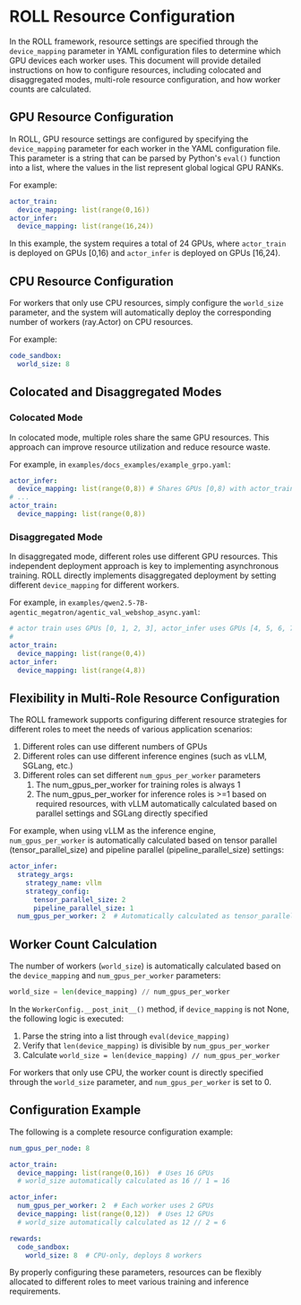 # ROLL Resource Configuration

In the ROLL framework, resource settings are specified through the `device_mapping` parameter in YAML configuration files to determine which GPU devices each worker uses. This document will provide detailed instructions on how to configure resources, including colocated and disaggregated modes, multi-role resource configuration, and how worker counts are calculated.

## GPU Resource Configuration

In ROLL, GPU resource settings are configured by specifying the `device_mapping` parameter for each worker in the YAML configuration file. This parameter is a string that can be parsed by Python's `eval()` function into a list, where the values in the list represent global logical GPU RANKs.

For example:
```yaml
actor_train:
  device_mapping: list(range(0,16))
actor_infer:
  device_mapping: list(range(16,24))
```

In this example, the system requires a total of 24 GPUs, where `actor_train` is deployed on GPUs [0,16) and `actor_infer` is deployed on GPUs [16,24).

## CPU Resource Configuration

For workers that only use CPU resources, simply configure the `world_size` parameter, and the system will automatically deploy the corresponding number of workers (ray.Actor) on CPU resources.

For example:
```yaml
code_sandbox:
  world_size: 8
```

## Colocated and Disaggregated Modes

### Colocated Mode
In colocated mode, multiple roles share the same GPU resources. This approach can improve resource utilization and reduce resource waste.

For example, in `examples/docs_examples/example_grpo.yaml`:
```yaml
actor_infer:
  device_mapping: list(range(0,8)) # Shares GPUs [0,8) with actor_train, GPU time-division multiplexing
# ...
actor_train:
  device_mapping: list(range(0,8))
```

### Disaggregated Mode
In disaggregated mode, different roles use different GPU resources. This independent deployment approach is key to implementing asynchronous training.
ROLL directly implements disaggregated deployment by setting different `device_mapping` for different workers.

For example, in `examples/qwen2.5-7B-agentic_megatron/agentic_val_webshop_async.yaml`:
```yaml
# actor train uses GPUs [0, 1, 2, 3], actor_infer uses GPUs [4, 5, 6, 7]
# 
actor_train:
  device_mapping: list(range(0,4))
actor_infer:
  device_mapping: list(range(4,8))
```

## Flexibility in Multi-Role Resource Configuration

The ROLL framework supports configuring different resource strategies for different roles to meet the needs of various application scenarios:

1. Different roles can use different numbers of GPUs
2. Different roles can use different inference engines (such as vLLM, SGLang, etc.)
3. Different roles can set different `num_gpus_per_worker` parameters
   1. The num_gpus_per_worker for training roles is always 1
   2. The num_gpus_per_worker for inference roles is >=1 based on required resources, with vLLM automatically calculated based on parallel settings and SGLang directly specified

For example, when using vLLM as the inference engine, `num_gpus_per_worker` is automatically calculated based on tensor parallel (tensor_parallel_size) and pipeline parallel (pipeline_parallel_size) settings:
```yaml
actor_infer:
  strategy_args:
    strategy_name: vllm
    strategy_config:
      tensor_parallel_size: 2
      pipeline_parallel_size: 1
  num_gpus_per_worker: 2  # Automatically calculated as tensor_parallel_size * pipeline_parallel_size
```

## Worker Count Calculation

The number of workers (`world_size`) is automatically calculated based on the `device_mapping` and `num_gpus_per_worker` parameters:

```python
world_size = len(device_mapping) // num_gpus_per_worker
```

In the `WorkerConfig.__post_init__()` method, if `device_mapping` is not None, the following logic is executed:
1. Parse the string into a list through `eval(device_mapping)`
2. Verify that `len(device_mapping)` is divisible by `num_gpus_per_worker`
3. Calculate `world_size = len(device_mapping) // num_gpus_per_worker`

For workers that only use CPU, the worker count is directly specified through the `world_size` parameter, and `num_gpus_per_worker` is set to 0.

## Configuration Example

The following is a complete resource configuration example:

```yaml
num_gpus_per_node: 8

actor_train:
  device_mapping: list(range(0,16))  # Uses 16 GPUs
  # world_size automatically calculated as 16 // 1 = 16

actor_infer:
  num_gpus_per_worker: 2  # Each worker uses 2 GPUs
  device_mapping: list(range(0,12))  # Uses 12 GPUs
  # world_size automatically calculated as 12 // 2 = 6

rewards:
  code_sandbox:
    world_size: 8  # CPU-only, deploys 8 workers
```

By properly configuring these parameters, resources can be flexibly allocated to different roles to meet various training and inference requirements.
